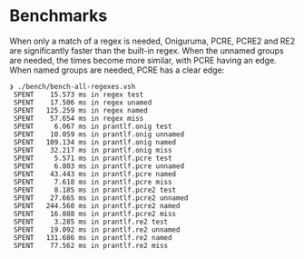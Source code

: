 # Benchmarks

When only a match of a regex is needed, Oniguruma, PCRE, PCRE2 and RE2 are significantly faster than the built-in regex. When the unnamed groups are needed, the times become more similar, with PCRE having an edge. When named groups are needed, PCRE has a clear edge:

    ❯ ./bench/bench-all-regexes.vsh
     SPENT    15.573 ms in regex test
     SPENT    17.506 ms in regex unamed
     SPENT   125.259 ms in regex named
     SPENT    57.654 ms in regex miss
     SPENT     6.067 ms in prantlf.onig test
     SPENT    10.059 ms in prantlf.onig unnamed
     SPENT   109.134 ms in prantlf.onig named
     SPENT    32.217 ms in prantlf.onig miss
     SPENT     5.571 ms in prantlf.pcre test
     SPENT     6.803 ms in prantlf.pcre unnamed
     SPENT    43.443 ms in prantlf.pcre named
     SPENT     7.618 ms in prantlf.pcre miss
     SPENT     8.185 ms in prantlf.pcre2 test
     SPENT    27.665 ms in prantlf.pcre2 unnamed
     SPENT   244.560 ms in prantlf.pcre2 named
     SPENT    16.888 ms in prantlf.pcre2 miss
     SPENT     3.285 ms in prantlf.re2 test
     SPENT    19.092 ms in prantlf.re2 unnamed
     SPENT   131.686 ms in prantlf.re2 named
     SPENT    77.562 ms in prantlf.re2 miss
